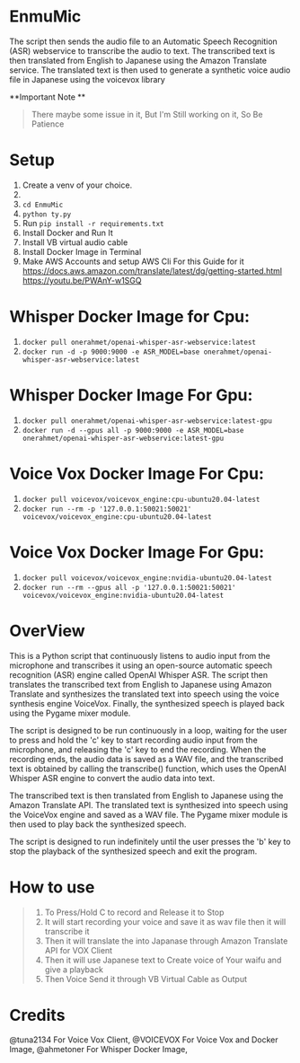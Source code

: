 # EnmuMic
The script then sends the audio file to an Automatic Speech Recognition (ASR) webservice to transcribe the audio to text. The transcribed text is then translated from English to Japanese using the Amazon Translate service. The translated text is then used to generate a synthetic voice audio file in Japanese using the voicevox library

**Important Note ** 

>There maybe some issue in it, But I'm Still working on it,
> So Be Patience 

# Setup
1. Create a venv of your choice.
2. 
3. `cd EnmuMic`
4. `python ty.py`
5. Run `pip install -r requirements.txt`
6. Install Docker and Run It
7. Install VB virtual audio cable 
8. Install Docker Image in Terminal
9. Make AWS Accounts and setup AWS Cli For this Guide for it 
  https://docs.aws.amazon.com/translate/latest/dg/getting-started.html
  https://youtu.be/PWAnY-w1SGQ
  
# Whisper Docker Image for Cpu: 
1. `docker pull onerahmet/openai-whisper-asr-webservice:latest`
2. `docker run -d -p 9000:9000 -e ASR_MODEL=base onerahmet/openai-whisper-asr-webservice:latest`
  
# Whisper Docker Image For Gpu:
1. `docker pull onerahmet/openai-whisper-asr-webservice:latest-gpu`
2. `docker run -d --gpus all -p 9000:9000 -e ASR_MODEL=base onerahmet/openai-whisper-asr-webservice:latest-gpu`

# Voice Vox Docker Image For Cpu:
1. `docker pull voicevox/voicevox_engine:cpu-ubuntu20.04-latest`
2. `docker run --rm -p '127.0.0.1:50021:50021' voicevox/voicevox_engine:cpu-ubuntu20.04-latest`

# Voice Vox Docker Image For Gpu:
1. `docker pull voicevox/voicevox_engine:nvidia-ubuntu20.04-latest`
2. `docker run --rm --gpus all -p '127.0.0.1:50021:50021' voicevox/voicevox_engine:nvidia-ubuntu20.04-latest`

# OverView 
This is a Python script that continuously listens to audio input from the microphone and transcribes it using an open-source automatic speech recognition (ASR) engine called OpenAI Whisper ASR. The script then translates the transcribed text from English to Japanese using Amazon Translate and synthesizes the translated text into speech using the voice synthesis engine VoiceVox. Finally, the synthesized speech is played back using the Pygame mixer module.

The script is designed to be run continuously in a loop, waiting for the user to press and hold the 'c' key to start recording audio input from the microphone, and releasing the 'c' key to end the recording. When the recording ends, the audio data is saved as a WAV file, and the transcribed text is obtained by calling the transcribe() function, which uses the OpenAI Whisper ASR engine to convert the audio data into text.

The transcribed text is then translated from English to Japanese using the Amazon Translate API. The translated text is synthesized into speech using the VoiceVox engine and saved as a WAV file. The Pygame mixer module is then used to play back the synthesized speech.

The script is designed to run indefinitely until the user presses the 'b' key to stop the playback of the synthesized speech and exit the program.


# How to use 
>1. To Press/Hold C to record and Release it to Stop
>2. It will start recording your voice and save it as wav file then it will transcribe it 
>3. Then it will translate the into Japanase through Amazon Translate API for VOX Client
>4. Then it will use Japanese text to Create voice of Your waifu and give a playback
>5. Then Voice Send it through VB Virtual Cable as Output

# Credits
@tuna2134 For Voice Vox Client,
@VOICEVOX For Voice Vox and Docker Image,
@ahmetoner For Whisper Docker Image,
